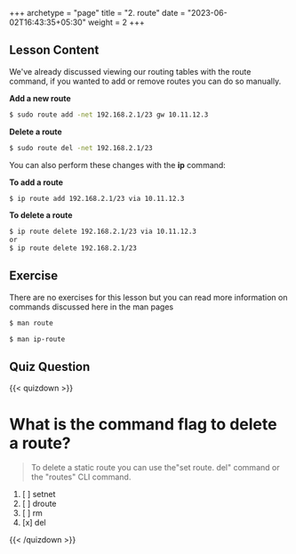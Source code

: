+++
archetype = "page"
title = "2. route"
date = "2023-06-02T16:43:35+05:30"
weight = 2
+++

## Lesson Content

We've already discussed viewing our routing tables with the route command, if you wanted to add or remove routes you can do so manually.

**Add a new route**

```bash
$ sudo route add -net 192.168.2.1/23 gw 10.11.12.3

```

**Delete a route**

```bash
$ sudo route del -net 192.168.2.1/23 

```


You can also perform these changes with the **ip** command:

**To add a route**

```bash
$ ip route add 192.168.2.1/23 via 10.11.12.3

```

**To delete a route**

```bash
$ ip route delete 192.168.2.1/23 via 10.11.12.3
or
$ ip route delete 192.168.2.1/23

```


## Exercise

There are no exercises for this lesson but you can read more information on commands discussed here in the man pages


```bash
$ man route
```


```bash
$ man ip-route
```


## Quiz Question

{{< quizdown >}}

# What is the command flag to delete a route?

> To delete a static route you can use the"set route. del" command or the "routes" CLI command.

1. [ ] setnet
2. [ ] droute
3. [ ] rm
4. [x] del

{{< /quizdown >}}
